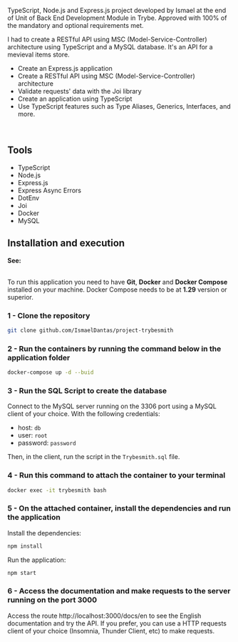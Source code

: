 TypeScript, Node.js and Express.js project developed by Ismael at the end of Unit of Back End Development Module in Trybe. Approved with 100% of the mandatory and optional requirements met.

I had to create a RESTful API using MSC (Model-Service-Controller) architecture using TypeScript and a MySQL database. It's an API for a mevieval items store.
<br />

* Create an Express.js application
* Create a RESTful API using MSC (Model-Service-Controller) architecture
* Validate requests' data with the Joi library
* Create an application using TypeScript
* Use TypeScript features such as Type Aliases, Generics, Interfaces, and more.
<br />

## Tools

* TypeScript
* Node.js
* Express.js
* Express Async Errors
* DotEnv
* Joi
* Docker
* MySQL

## Installation and execution

  <summary markdown="span"><strong>See:</strong></summary><br />

To run this application you need to have **Git**, **Docker** and **Docker Compose** installed on your machine. Docker Compose needs to be at **1.29** version or superior.

### 1 - Clone the repository
```sh
git clone github.com/IsmaelDantas/project-trybesmith
```

### 2 - Run the containers by running the command below in the application folder
```sh
docker-compose up -d --buid
```

### 3 - Run the SQL Script to create the database

Connect to the MySQL server running on the 3306 port using a MySQL client of your choice. With the following credentials:

* host: `db`
* user: `root`
* password: `password`

Then, in the client, run the script in the `Trybesmith.sql` file.

### 4 - Run this command to attach the container to your terminal
```sh
docker exec -it trybesmith bash
```

### 5 - On the attached container, install the dependencies and run the application

Install the dependencies:
```sh
npm install
```

Run the application:
```sh
npm start
```

### 6 - Access the documentation and make requests to the server running on the port 3000

Access the route http://localhost:3000/docs/en to see the English documentation and try the API. If you prefer, you can use a HTTP requests client of your choice (Insomnia, Thunder Client, etc) to make requests.

<br />
